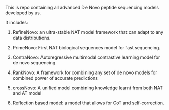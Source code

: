 This is repo containing all advanced De Novo peptide sequencing models developed by us.

It includes:

1. RefineNovo: an ultra-stable NAT model framework that can adapt to any data distributions.

2. PrimeNovo: First NAT biological sequences model for fast sequencing.

3. ContraNovo: Autoregressive multimodal contrastive learning model for de novo sequencing.

4. RankNovo: A framework for combining any set of de novo models for combined power of accurate predictions

5. crossNovo: A unified model combining knowledge learnt from both NAT and AT model

6. Reflection based model: a model that allows for CoT and self-correction.


